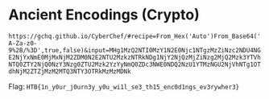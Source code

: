 # Ancient Encodings (Crypto)

`https://gchq.github.io/CyberChef/#recipe=From_Hex('Auto')From_Base64('A-Za-z0-9%2B/%3D',true,false)&input=MHg1MzQ2NTI0MzY1N2E0Njc1NTgzMzZiNzc2NDU4NGE2NjYxNmE0MjMxNjM2ZDM0N2E2NTU2MzkzNTRkNDg1NjY2NjQzMjZiNzg2MjQ2Mzk3YTVhNTQ0ZTY2NjQ0NzY3Nzg0ZTU2Mzk2YzYyNmQ0ZDc3NWE0NDQ2NzU1YTMzNGU2NjVhNTg1OTdhNjM2ZTZjMzM2MTQ3NTY3OTRkMzMzMDNk`

Flag: `HTB{1n_y0ur_j0urn3y_y0u_wi1l_se3_th15_enc0d1ngs_ev3rywher3}`
